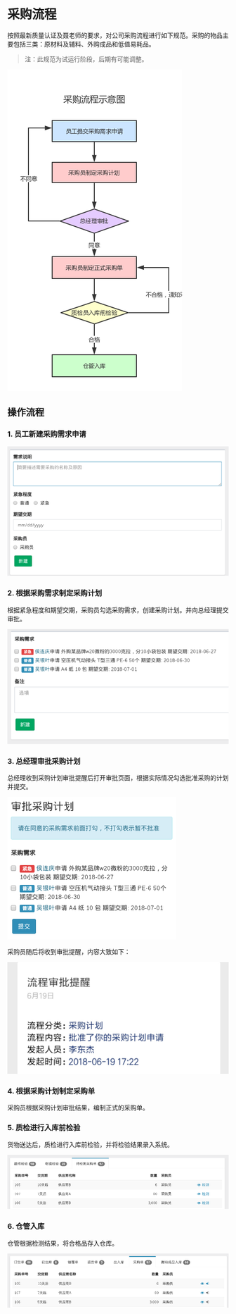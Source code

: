 # 采购流程

按照最新质量认证及聂老师的要求，对公司采购流程进行如下规范。采购的物品主要包括三类：原材料及辅料、外购成品和低值易耗品。

> 注：此规范为试运行阶段，后期有可能调整。

![](images/purchase-flow.png)

## 操作流程

### 1. 员工新建采购需求申请

![](images/purchase-create-demand.png)

### 2. 根据采购需求制定采购计划

根据紧急程度和期望交期，采购员勾选采购需求，创建采购计划。并向总经理提交审批。

![](images/purchase-create-plan.png)


### 3. 总经理审批采购计划

总经理收到采购计划审批提醒后打开审批页面，根据实际情况勾选批准采购的计划并提交。

![](images/purchase-audit-plan.png)

采购员随后将收到审批提醒，内容大致如下：

![](images/purchase-audit-plan-notification.png)

### 4. 根据采购计划制定采购单

采购员根据采购计划审批结果，编制正式的采购单。

### 5. 质检进行入库前检验

货物送达后，质检进行入库前检验，并将检验结果录入系统。

![](images/purchase-inspect.png)

### 6. 仓管入库

仓管根据检测结果，将合格品存入仓库。

![](images/purchase-store.png)

